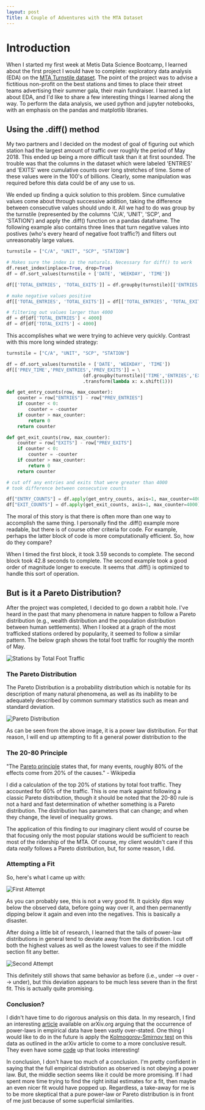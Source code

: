 ```yaml
---
layout: post
Title: A Couple of Adventures with the MTA Dataset
---
```


# Introduction

When I started my first week at Metis Data Science Bootcamp, I learned about the first project I would have to complete: exploratory data analysis (EDA) on the [MTA Turnstile
dataset](http://web.mta.info/developers/turnstile.html). The point of the
project was to advise a fictitious non-profit on the best stations and times to place their street teams advertising their summer gala, their main fundraiser. I learned a lot about EDA, and I'd like to share a few interesting things I learned along the way. To perform the data analysis, we used python and jupyter notebooks, with an emphasis on the pandas and matplotlib libraries.

## Using the .diff() method

My two partners and I decided on the modest of goal of figuring out which station had the largest amount of traffic over roughly the period of May 2018. This ended up being a more difficult task than it at first sounded. The trouble was that the columns in the dataset which were labeled 'ENTRIES' and 'EXITS' were cumulative counts over long stretches of time. Some of these values were in the 100's of billions. Clearly, some manipulation was required before this data could be of any use to us.

We ended up finding a quick solution to this problem. Since cumulative values come about through successive addition, taking the difference between consecutive values should undo it. All we had to do was group by the turnstile (represented by the columns 'C/A', 'UNIT', 'SCP', and 'STATION') and apply the .diff() function on a pandas dataframe. The following example also contains three lines that turn negative values into postives (who's every heard of negative foot traffic?) and filters out unreasonably large values.

```python
turnstile = ["C/A", "UNIT", "SCP", "STATION"]

# Makes sure the index is the naturals. Necessary for diff() to work
df.reset_index(inplace=True, drop=True)
df = df.sort_values(turnstile + ['DATE', 'WEEKDAY', 'TIME']) 

df[['TOTAL_ENTRIES', 'TOTAL_EXITS']] = df.groupby(turnstile)[['ENTRIES', 'EXITS']].diff()

# make negative values positive
df[['TOTAL_ENTRIES', 'TOTAL_EXITS']] = df[['TOTAL_ENTRIES', 'TOTAL_EXITS']].apply(abs)

# filtering out values larger than 4000
df = df[df['TOTAL_ENTRIES'] < 4000]
df = df[df['TOTAL_EXITS'] < 4000]
```

This accomplishes what we were trying to achieve very quickly. Contrast with this more long winded strategy:

```python
turnstile = ["C/A", "UNIT", "SCP", "STATION"]

df = df.sort_values(turnstile + ['DATE', 'WEEKDAY', 'TIME']) 
df[['PREV_TIME','PREV_ENTRIES','PREV_EXITS']] = \
                            (df.groupby(turnstile)['TIME','ENTRIES','EXITS']\
                            .transform(lambda x: x.shift(1)))

def get_entry_counts(row, max_counter):
    counter = row["ENTRIES"] - row["PREV_ENTRIES"]
    if counter < 0:
        counter = -counter
    if counter > max_counter: 
        return 0 
    return counter

def get_exit_counts(row, max_counter):
    counter = row["EXITS"] - row["PREV_EXITS"]
    if counter < 0:
        counter = -counter
    if counter > max_counter:
        return 0
    return counter

# cut off any entries and exits that were greater than 4000
# took difference between consecutive counts

df["ENTRY_COUNTS"] = df.apply(get_entry_counts, axis=1, max_counter=4000) 
df["EXIT_COUNTS"] = df.apply(get_exit_counts, axis=1, max_counter=4000)

```

The moral of this story is that there is often more than one way to accomplish the same thing. I personally find the .diff() example more readable, but there is of course other criteria for code. For example, perhaps the latter block of code is more computationally efficient. So, how do they compare?

When I timed the first block, it took 3.59 seconds to complete. The second block took 42.8 seconds to complete. The second example took a good order of magnitude longer to execute. It seems that .diff() is optimized to handle this sort of operation. 

## But is it a Pareto Distribution?

After the project was completed, I decided to go down a rabbit hole. I've heard in the past that many phenomena in nature happen to follow a Pareto distribution (e.g., wealth distribution and the population distribution between human settlements). When I looked at a graph of the most trafficked stations ordered by popularity, it seemed to follow a similar pattern. The below graph shows the total foot traffic for roughly the month of May.

![Stations by Total Foot Traffic](images/Pareto.svg)

### The Pareto Distribution

The Pareto Distribution is a probability distribution which is notable for its description of many natural phenomena, as well as its inability to be adequately described by common summary statistics such as mean and standard deviation. 

![Pareto Distribution](/images/Probability_density_function_of_Pareto_distribution.svg.png)

As can be seen from the above image, it is a power law distribution. For that reason, I will end up attempting to fit a general power distribution to the 

### The 20-80 Principle

"The [Pareto principle](https://en.wikipedia.org/wiki/Pareto_principle) states that, for many events, roughly 80% of the effects come from 20% of the causes." - Wikipedia

I did a calculation of the top 20% of stations by total foot traffic. They accounted for 60% of the traffic. This is one mark against following a classic Pareto distribution, though it should be noted that the 20-80 rule is not a hard and fast determination of whether something is a Pareto distribution. The distribution has parameters that can change; and when they change, the level of inequality grows.

The application of this finding to our imaginary client would of course be that focusing only the most popular stations would be sufficient to reach most of the ridership of the MTA. Of course, my client wouldn't care if this data *really* follows a Pareto distribution, but, for some reason, I did.

### Attempting a Fit

So, here's what I came up with:

![First Attempt](images/fit_first_attempt.svg)

As you can probably see, this is not a very good fit. It quickly dips way below the observed data, before going way over it, and then permanently dipping below it again and even into the negatives. This is basically a disaster. 

After doing a little bit of research, I learned that the tails of power-law distributions in general tend to deviate away from the distribution. I cut off both the highest values as well as the lowest values to see if the middle section fit any better.

![Second Attempt](images/fit_second_attempt.svg)

This definitely still shows that same behavior as before (i.e., under --> over --> under), but this deviation appears to be much less severe than in the first fit. This is actually quite promising.

### Conclusion?

I didn't have time to do rigorous analysis on this data. In my research, I find an interesting [article](https://arxiv.org/pdf/0706.1062.pdf) available on arXiv.org arguing that the occurrence of power-laws in empirical data have been vastly over-stated. One thing I would like to do in the future is apply the [Kolmogorov-Smirnov test](https://en.wikipedia.org/wiki/Kolmogorov%E2%80%93Smirnov_test) on this data as outlined in the arXiv article to come to a more conclusive result. They even have some [code](http://tuvalu.santafe.edu/~aaronc/powerlaws/) up that looks interesting!

In conclusion, I don't have too much of a conclusion. I'm pretty confident in saying that the full empirical distribution as observed is not obeying a power law. But, the middle section seems like it could be more promising. If I had spent more time trying to find the right initial estimates for a fit, then maybe an even nicer fit would have popped up. Regardless, a take-away for me is to be more skeptical that a pure power-law or Pareto distribution is in front of me just because of some superficial similarities.

